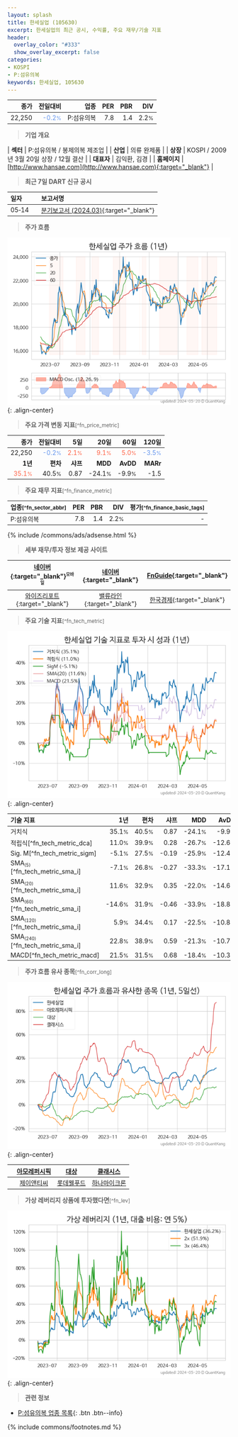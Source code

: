 ```yaml
---
layout: splash
title: 한세실업 (105630)
excerpt: 한세실업의 최근 공시, 수익률, 주요 재무/기술 지표
header:
  overlay_color: "#333"
  show_overlay_excerpt: false
categories:
- KOSPI
- P:섬유의복
keywords: 한세실업, 105630
---
```


| **종가** | **전일대비** | **업종** | **PER** | **PBR** | **DIV** |
| -------: | -----------: | -------: | ------: | ------: | ------: |
| 22,250 | <span style="color: cornflowerblue">-0.2<small>%</small></span> | P:섬유의복 | 7.8 | 1.4 | 2.2<small>%</small> |

<!-- more -->


> **기업 개요**<a id="company"></a>

| <span style="white-space:nowrap;">**섹터**</span> | P:섬유의복 / 봉제의복 제조업 |
| <span style="white-space:nowrap;">**산업**</span> | 의류 완제품 |
| <span style="white-space:nowrap;">**상장**</span> | KOSPI / 2009년 3월 20일 상장 / 12월 결산 |
| <span style="white-space:nowrap;">**대표자**</span> | 김익환, 김경 |
| <span style="white-space:nowrap;">**홈페이지**</span> | [http://www.hansae.com](http://www.hansae.com){:target="_blank"} |


> **최근 7일 DART 신규 공시**<a id="dart"></a>

| **일자** |      | **보고서명** |
| :------- | :--- | :----------- |
| 05&#x2011;14 | | [분기보고서 (2024.03)](https://dart.fss.or.kr/dsaf001/main.do?rcpNo=20240514000426){:target="_blank"} |


> **주가 흐름**<a id="price"></a>

![105630](/stock/images/105630.png){: .align-center}


> **주요 가격 변동 지표**<small>[^fn_price_metric]</small>

| **종가** | **전일대비** | **5일** | **20일** | **60일** | **120일** |
| -------: | -----------: | ------: | -------: | -------: | --------: |
| 22,250 | <span style="color: cornflowerblue">-0.2<small>%</small></span> | <span style="color: tomato">2.1<small>%</small></span> | <span style="color: tomato">9.1<small>%</small></span> | <span style="color: tomato">5.0<small>%</small></span> | <span style="color: cornflowerblue">-3.5<small>%</small></span> |
| **1년** | **편차** | **샤프** | **MDD** | **AvDD** | **MARr** |
| <span style="color: tomato">35.1<small>%</small></span> | 40.5<small>%</small> | 0.87 | -24.1<small>%</small> | -9.9<small>%</small> | -1.5 |


> **주요 재무 지표**<small>[^fn_finance_metric]</small>

| **업종**<small>[^fn_sector_abbr]</small> | **PER** | **PBR** | **DIV** | **평가**<small>[^fn_finance_basic_tags]</small> |
| :--------------------------------------- | ------: | ------: | ------: | ----------------------------------------------: |
| P:섬유의복 | 7.8 | 1.4 | 2.2<small>%</small> | - |



{% include /commons/ads/adsense.html %}

> **세부 재무/투자 정보 제공 사이트**

| [네이버](https://m.stock.naver.com/domestic/stock/105630/finance/summary){:target="_blank"}<sup><small>모바일</small></sup> | [네이버](https://finance.naver.com/item/coinfo.naver?code=105630){:target="_blank"} | [FnGuide](https://comp.fnguide.com/SVO2/ASP/SVD_Invest.asp?gicode=A105630&MenuYn=Y){:target="_blank"} |
| :---: | :---: | :---: |
| [와이즈리포트](https://comp.wisereport.co.kr/company/c1040001.aspx?cmp_cd=105630){:target="_blank"} | [밸류라인](https://www.valueline.co.kr/finance/summary/105630){:target="_blank"} | [한국경제](https://markets.hankyung.com/stock/105630/financial-summary){:target="_blank"} |


> **주요 기술 지표**<small>[^fn_tech_metric]</small>


![105630](/stock/images/105630_tech.png){: .align-center}

| **기술 지표** | **1년** | **편차** | **샤프** | **MDD** | **AvDD** |
| :------------ | ------: | -----------: | -------: | ------: | -------: |
| 거치식 | 35.1<small>%</small> | 40.5<small>%</small> | 0.87 | -24.1<small>%</small> | -9.9<small>%</small> |
| 적립식[^fn_tech_metric_dca] | 11.0<small>%</small> | 39.9<small>%</small> | 0.28 | -26.7<small>%</small> | -12.6<small>%</small> |
| Sig. M[^fn_tech_metric_sigm] | -5.1<small>%</small> | 27.5<small>%</small> | -0.19 | -25.9<small>%</small> | -12.4<small>%</small> |
| SMA<small><sub>(5)</sub></small>[^fn_tech_metric_sma_i] | -7.1<small>%</small> | 26.8<small>%</small> | -0.27 | -33.3<small>%</small> | -17.1<small>%</small> |
| SMA<small><sub>(20)</sub></small>[^fn_tech_metric_sma_i] | 11.6<small>%</small> | 32.9<small>%</small> | 0.35 | -22.0<small>%</small> | -14.6<small>%</small> |
| SMA<small><sub>(60)</sub></small>[^fn_tech_metric_sma_i] | -14.6<small>%</small> | 31.9<small>%</small> | -0.46 | -33.9<small>%</small> | -18.8<small>%</small> |
| SMA<small><sub>(120)</sub></small>[^fn_tech_metric_sma_i] | 5.9<small>%</small> | 34.4<small>%</small> | 0.17 | -22.5<small>%</small> | -10.8<small>%</small> |
| SMA<small><sub>(240)</sub></small>[^fn_tech_metric_sma_i] | 22.8<small>%</small> | 38.9<small>%</small> | 0.59 | -21.3<small>%</small> | -10.7<small>%</small> |
| MACD[^fn_tech_metric_macd] | 21.5<small>%</small> | 31.5<small>%</small> | 0.68 | -18.4<small>%</small> | -10.3<small>%</small> |


> **주가 흐름 유사 종목**<a id="corr"></a><small>[^fn_corr_long]</small>

![105630](/stock/images/105630_corr.png){: .align-center}

|       | [아모레퍼시픽](/090430/) | [대상](/001680/) | [클래시스](/214150/) |
| :---: | :------------------------------------: | :------------------------------------: | :------------------------------------: |
|       | [제이앤티씨](/204270/) | [롯데웰푸드](/280360/) | [하나마이크론](/067310/) |


> **가상 레버리지 상품에 투자했다면**<a id="2x"></a><small>[^fn_lev]</small>

![105630](/stock/images/105630_2x.png){: .align-center}


> **관련 정보**

- [P:섬유의복 업종 목록](/stats/sector/kospi_업종_섬유의복_종목/){: .btn .btn--info}

{% include commons/footnotes.md %}
